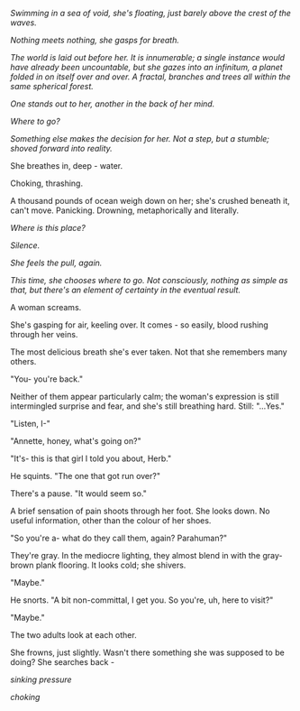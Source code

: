 *Swimming in a sea of void, she's floating, just barely above the crest of the waves.*

*Nothing meets nothing, she gasps for breath.*

*The world is laid out before her. It is innumerable; a single instance would have already been uncountable, but she gazes into an infinitum, a planet folded in on itself over and over. A fractal, branches and trees all within the same spherical forest.*

*One stands out to her, another in the back of her mind.* 

*Where to go?*

*Something else makes the decision for her. Not a step, but a stumble; shoved forward into reality.*

She breathes in, deep - water.

Choking, thrashing.

A thousand pounds of ocean weigh down on her; she's crushed beneath it, can't move. Panicking. Drowning, metaphorically and literally.

*Where is this place?*

*Silence.*

*She feels the pull, again.*

*This time, she chooses where to go. Not consciously, nothing as simple as that, but there's an element of certainty in the eventual result.*

A woman screams. 

She's gasping for air, keeling over. It comes - so easily, blood rushing through her veins.

The most delicious breath she's ever taken. Not that she remembers many others.

"You- you're back."

Neither of them appear particularly calm; the woman's expression is still intermingled surprise and fear, and she's still breathing hard. Still: "...Yes."

"Listen, I-"

"Annette, honey, what's going on?"

"It's- this is that girl I told you about, Herb."

He squints. "The one that got run over?"

There's a pause. "It would seem so."

A brief sensation of pain shoots through her foot. She looks down. No useful information, other than the colour of her shoes.

"So you're a- what do they call them, again? Parahuman?"

They're gray. In the mediocre lighting, they almost blend in with the gray-brown plank flooring. It looks cold; she shivers.

"Maybe."

He snorts. "A bit non-committal, I get you. So you're, uh, here to visit?"

"Maybe."

The two adults look at each other. 

She frowns, just slightly. Wasn't there something she was supposed to be doing? She searches back -

*sinking pressure*

*choking*

